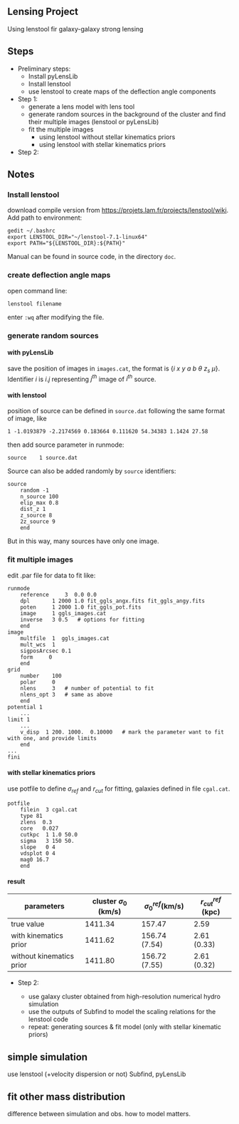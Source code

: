 ## Lensing Project
Using lenstool fir galaxy-galaxy strong lensing

## Steps
- Preliminary steps:
  - Install pyLensLib
  - Install lenstool
  - use lenstool to create maps of the deflection angle components
- Step 1:
  - generate a lens model with lens tool
  - generate random sources in the background of the cluster and find their multiple images (lenstool or pyLensLib)
  - fit the multiple images
    - using lenstool without stellar kinematics priors
    - using lenstool with stellar kinematics priors
- Step 2:

## Notes
### Install lenstool
download compile version from https://projets.lam.fr/projects/lenstool/wiki. Add path to environment:
```
gedit ~/.bashrc
export LENSTOOL_DIR="~/lenstool-7.1-linux64"
export PATH="${LENSTOOL_DIR}:${PATH}"
```
Manual can be found in source code, in the directory `doc`.

### create deflection angle maps
open command line:
```
lenstool filename
```
enter `:wq` after modifying the file. 

### generate random sources
#### with pyLensLib
save the position of images in ```images.cat```, the format is $\{i\ x\ y\ a\ b\ \theta\ z_s\ \mu\}$. Identifier $i$ is $i.j$ representing $j^{th}$ image of $i^{th}$ source.  
#### with lenstool
position of source can be defined in ```source.dat``` following the same format of image, like
```
1 -1.0193879 -2.2174569 0.183664 0.111620 54.34383 1.1424 27.58 
```
then add source parameter in runmode:
```
source    1 source.dat
```
Source can also be added randomly by ```source``` identifiers:
```
source
    random -1
    n_source 100
    elip_max 0.8
    dist_z 1
    z_source 8
    2z_source 9
    end
```
But in this way, many sources have only one image.
### fit multiple images
edit .par file for data to fit like:
```
runmode
    reference     3  0.0 0.0
    dpl       1 2000 1.0 fit_ggls_angx.fits fit_ggls_angy.fits
    poten     1 2000 1.0 fit_ggls_pot.fits 
    image     1 ggls_images.cat
    inverse   3 0.5   # options for fitting
    end
image
    multfile  1  ggls_images.cat
    mult_wcs  1
    sigposArcsec 0.1
    form     0
    end
grid
    number    100
    polar     0
    nlens     3   # number of potential to fit
    nlens_opt 3   # same as above
    end
potential 1
    ...
limit 1
    ...
    v_disp  1 200. 1000.  0.10000   # mark the parameter want to fit with one, and provide limits
    end
...
fini
```
#### with stellar kinematics priors
use potfile to define $\sigma_{ref}$ and $r_{cut}$ for fitting, galaxies defined in file ```cgal.cat```.
```
potfile
	filein	3 cgal.cat
	type 81
	zlens  0.3
	core   0.027
	cutkpc  1 1.0 50.0
	sigma   3 150 50.
	slope 	0 4
	vdsplot 0 4
	mag0 16.7
	end
```

#### result
| parameters | cluster $\sigma_0$ (km/s)  |$\sigma_0^{ref}$(km/s) | $r_{cut}^{ref}$ (kpc) |
| ---------- | --- | --------- | ---------|
| true value | 1411.34 | 157.47 | 2.59 |
| with kinematics prior | 1411.62 | 156.74 (7.54)| 2.61 (0.33)|
| without kinematics prior | 1411.80 | 156.72 (7.55)| 2.61 (0.32)|



- Step 2:

    - use galaxy cluster obtained from high-resolution numerical hydro simulation
    - use the outputs of Subfind to model the scaling relations  for the lenstool code
    - repeat: generating sources & fit model (only with stellar kinematic priors)
  
## simple simulation
use lenstool (+velocity dispersion or not)
Subfind, pyLensLib
## fit other mass distribution

difference between simulation and obs.
how to model matters.
